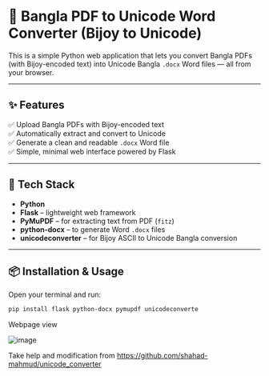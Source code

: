 # 📄 Bangla PDF to Unicode Word Converter (Bijoy to Unicode)

This is a simple Python web application that lets you convert Bangla PDFs (with Bijoy-encoded text) into Unicode Bangla `.docx` Word files — all from your browser.

---

## ✨ Features

✅ Upload Bangla PDFs with Bijoy-encoded text  
✅ Automatically extract and convert to Unicode  
✅ Generate a clean and readable `.docx` Word file  
✅ Simple, minimal web interface powered by Flask  

---

## 🧰 Tech Stack

- **Python**
- **Flask** – lightweight web framework  
- **PyMuPDF** – for extracting text from PDF (`fitz`)  
- **python-docx** – to generate Word `.docx` files  
- **unicodeconverter** – for Bijoy ASCII to Unicode Bangla conversion  

---

## 📦 Installation & Usage

Open your terminal and run:

```bash
pip install flask python-docx pymupdf unicodeconverte

```

Webpage view

![image](https://github.com/user-attachments/assets/646ccdc0-5526-45ff-be18-1932f7e07671)

Take help and modification from https://github.com/shahad-mahmud/unicode_converter

